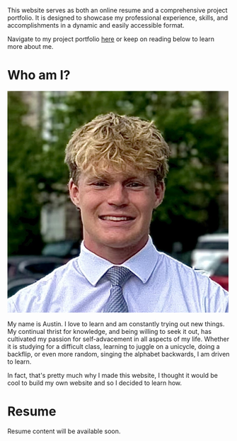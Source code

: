 This website serves as both an online resume and a comprehensive project portfolio. It is designed to showcase my professional experience, skills, and accomplishments in a dynamic and easily accessible format.

Navigate to my project portfolio [here](./project-portfolio-home.html) or keep on reading below to learn more about me.

# Who am I?

<img src="Images/profile.jpg" alt="Profile Picture" width="500" height="500">

My name is Austin. I love to learn and am constantly trying out new things. My continual thrist for knowledge, and being willing to seek it out, has cultivated my passion for self-advacement in all aspects of my life. Whether it is studying for a difficult class, learning to juggle on a unicycle, doing a backflip, or even more random, singing the alphabet backwards, I am driven to learn. 

In fact, that's pretty much why I made this website, I thought it would be cool to build my own website and so I decided to learn how.
<!-- Add in that I am a hard worker and work very hard. -->

# Resume

Resume content will be available soon.
<!-- I am currently pursuing a degree in Mechanical Engineering with a minor in Computer Science at Brigham Young University.  -->
<!-- Design this part around my current resume, reference project portfolio for engineering experience -->